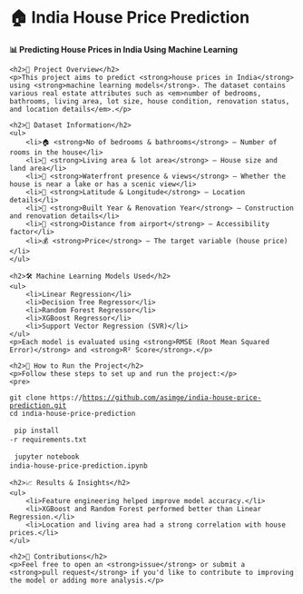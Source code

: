 <!DOCTYPE html>
<html lang="en">
<body>
    <h1>🏠 India House Price Prediction</h1>
    <p><strong>📊 Predicting House Prices in India Using Machine Learning</strong></p>
    
    <h2>📌 Project Overview</h2>
    <p>This project aims to predict <strong>house prices in India</strong> using <strong>machine learning models</strong>. The dataset contains various real estate attributes such as <em>number of bedrooms, bathrooms, living area, lot size, house condition, renovation status, and location details</em>.</p>
    
    <h2>📂 Dataset Information</h2>
    <ul>
        <li>🏠 <strong>No of bedrooms & bathrooms</strong> – Number of rooms in the house</li>
        <li>📏 <strong>Living area & lot area</strong> – House size and land area</li>
        <li>🌊 <strong>Waterfront presence & views</strong> – Whether the house is near a lake or has a scenic view</li>
        <li>📍 <strong>Latitude & Longitude</strong> – Location details</li>
        <li>📆 <strong>Built Year & Renovation Year</strong> – Construction and renovation details</li>
        <li>🚗 <strong>Distance from airport</strong> – Accessibility factor</li>
        <li>💰 <strong>Price</strong> – The target variable (house price)</li>
    </ul>
    
    <h2>🛠 Machine Learning Models Used</h2>
    <ul>
        <li>Linear Regression</li>
        <li>Decision Tree Regressor</li>
        <li>Random Forest Regressor</li>
        <li>XGBoost Regressor</li>
        <li>Support Vector Regression (SVR)</li>
    </ul>
    <p>Each model is evaluated using <strong>RMSE (Root Mean Squared Error)</strong> and <strong>R² Score</strong>.</p>
    
    <h2>🚀 How to Run the Project</h2>
    <p>Follow these steps to set up and run the project:</p>
    <pre>
<code>git clone https://https://github.com/asimge/india-house-price-prediction.git
cd india-house-price-prediction
</code>
    </pre>
    <pre>
<code>pip install -r requirements.txt</code>
    </pre>
    <pre>
<code>jupyter notebook india-house-price-prediction.ipynb</code>
    </pre>
    
    <h2>📈 Results & Insights</h2>
    <ul>
        <li>Feature engineering helped improve model accuracy.</li>
        <li>XGBoost and Random Forest performed better than Linear Regression.</li>
        <li>Location and living area had a strong correlation with house prices.</li>
    </ul>
    
    <h2>🤝 Contributions</h2>
    <p>Feel free to open an <strong>issue</strong> or submit a <strong>pull request</strong> if you'd like to contribute to improving the model or adding more analysis.</p>
</body>
</html>
